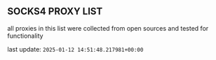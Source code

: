## SOCKS4 PROXY LIST

all proxies in this list were collected from open sources and tested for functionality

last update: `2025-01-12 14:51:48.217981+00:00`